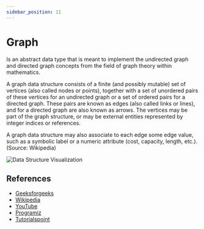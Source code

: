```yaml
---
sidebar_position: 11
---
```


# Graph

Is an abstract data type that is meant to implement the undirected graph and directed
graph concepts from the field of graph theory within mathematics.

A graph data structure consists of a finite (and possibly mutable) set of vertices (also
called nodes or points), together with a set of unordered pairs of these vertices for an
undirected graph or a set of ordered pairs for a directed graph. These pairs are known as
edges (also called links or lines), and for a directed graph are also known as arrows. The
vertices may be part of the graph structure, or may be external entities represented by
integer indices or references.

A graph data structure may also associate to each edge some edge value, such as a symbolic
label or a numeric attribute (cost, capacity, length, etc.). (Source: Wikipedia)

![Data Structure Visualization](https://www.geeksforgeeks.org/wp-content/uploads/undirectedgraph.png)

## References

- [Geeksforgeeks](https://www.geeksforgeeks.org/graph-data-structure-and-algorithms/)
- [Wikipedia](https://en.wikipedia.org/wiki/Graph_(abstract_data_type))
- [YouTube](https://www.youtube.com/watch?v=zaBhtODEL0w)
- [Programiz](https://www.programiz.com/dsa/graph)
- [Tutorialspoint](https://www.tutorialspoint.com/data_structures_algorithms/graph_data_structure.htm) 
